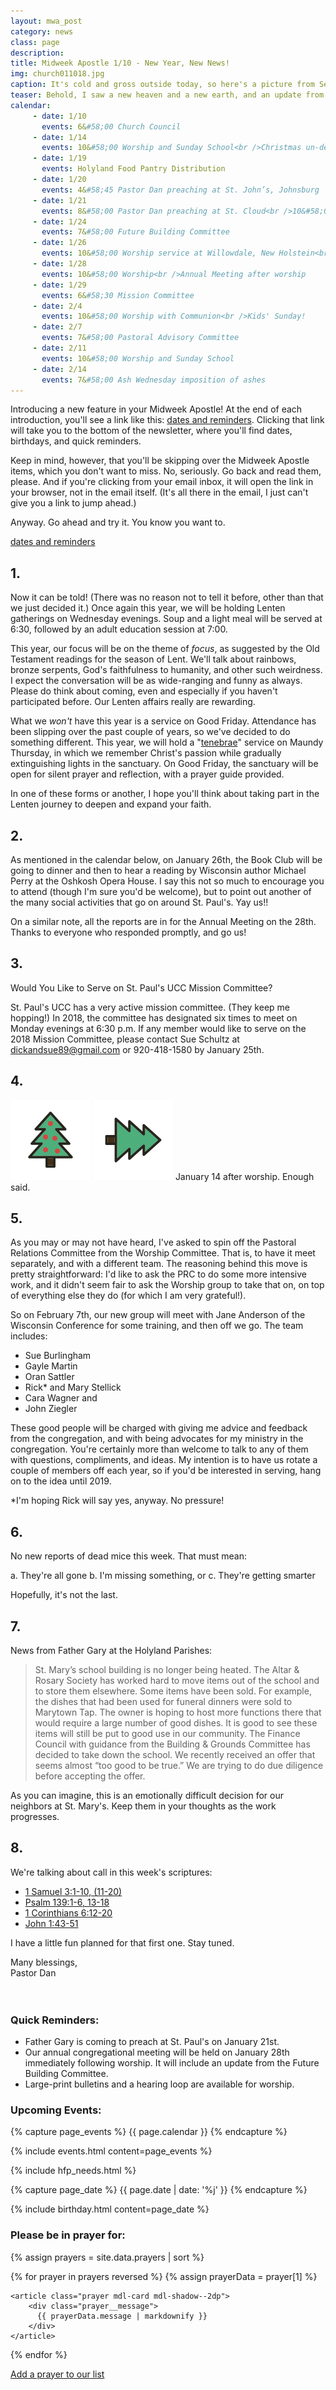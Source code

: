 ```yaml
---
layout: mwa_post
category: news
class: page
description:
title: Midweek Apostle 1/10 - New Year, New News!
img: church011018.jpg
caption: It's cold and gross outside today, so here's a picture from September, when it was sunny and hot.
teaser: Behold, I saw a new heaven and a new earth, and an update from my church as well.
calendar: 
     - date: 1/10
       events: 6&#58;00 Church Council
     - date: 1/14
       events: 10&#58;00 Worship and Sunday School<br />Christmas un-decorating after worship
     - date: 1/19
       events: Holyland Food Pantry Distribution
     - date: 1/20
       events: 4&#58;45 Pastor Dan preaching at St. John’s, Johnsburg
     - date: 1/21
       events: 8&#58;00 Pastor Dan preaching at St. Cloud<br />10&#58;00 Worship with Communion (Table)<br />Noisy Sunday!<br />Father Gary preaching<br />Potluck after worship
     - date: 1/24
       events: 7&#58;00 Future Building Committee
     - date: 1/26
       events: 10&#58;00 Worship service at Willowdale, New Holstein<br />Book Club goes to see Michael Perry in Oshkosh
     - date: 1/28
       events: 10&#58;00 Worship<br />Annual Meeting after worship
     - date: 1/29
       events: 6&#58;30 Mission Committee
     - date: 2/4
       events: 10&#58;00 Worship with Communion<br />Kids' Sunday!
     - date: 2/7
       events: 7&#58;00 Pastoral Advisory Committee
     - date: 2/11
       events: 10&#58;00 Worship and Sunday School
     - date: 2/14
       events: 7&#58;00 Ash Wednesday imposition of ashes
---
```

Introducing a new feature in your Midweek Apostle! At the end of each introduction, you'll see a link like this: <a href="{{ page.url }}#after" class="reminders">dates and reminders</a>. Clicking that link will take you to the bottom of the newsletter, where you'll find dates, birthdays, and quick reminders.

Keep in mind, however, that you'll be skipping over the Midweek Apostle items, which you don't want to miss. No, seriously. Go back and read them, please. And if you're clicking from your email inbox, it will open the link in your browser, not in the email itself. (It's all there in the email, I just can't give you a link to jump ahead.)

Anyway. Go ahead and try it. You know you want to.

<a href="{{ page.url }}#after" class="reminders">dates and reminders</a>

<!--more-->

## 1.

Now it can be told! (There was no reason not to tell it before, other than that we just decided it.) Once again this year, we will be holding Lenten gatherings on Wednesday evenings. Soup and a light meal will be served at 6:30, followed by an adult education session at 7:00.

This year, our focus will be on the theme of <em>focus</em>, as suggested by the Old Testament readings for the season of Lent. We'll talk about rainbows, bronze serpents, God's faithfulness to humanity, and other such weirdness. I expect the conversation will be as wide-ranging and funny as always. Please do think about coming, even and especially if you haven't participated before. Our Lenten affairs really are rewarding.

What we <em>won't</em> have this year is a service on Good Friday. Attendance has been slipping over the past couple of years, so we've decided to do something different. This year, we will hold a "<a href="https://en.wikipedia.org/wiki/Tenebrae">tenebrae</a>" service on Maundy Thursday, in which we remember Christ's passion while gradually extinguishing lights in the sanctuary. On Good Friday, the sanctuary will be open for silent prayer and reflection, with a prayer guide provided.

In one of these forms or another, I hope you'll think about taking part in the Lenten journey to deepen and expand your faith.

## 2.

As mentioned in the calendar below, on January 26th, the Book Club will be going to dinner and then to hear a reading by Wisconsin author Michael Perry at the Oshkosh Opera House. I say this not so much to encourage you to attend (though I'm sure you'd be welcome), but to point out another of the many social activities that go on around St. Paul's. Yay us!!

On a similar note, all the reports are in for the Annual Meeting on the 28th. Thanks to everyone who responded promptly, and go us!


## 3.

Would You Like to Serve on St. Paul's UCC Mission Committee?

St. Paul's UCC has a very active mission committee. (They keep me hopping!) In 2018, the committee has designated six times to meet on Monday evenings at 6:30 p.m. If any member would like to serve on the 2018 Mission Committee, please contact Sue Schultz at dickandsue89@gmail.com or 920-418-1580 by January 25th.

## 4.

<img src="/img/news/christmastree011018.png" alt="Christmas tree upright"> <img src="/img/news/christmastree011018a.png" alt="Christmas tree tipped"> January 14 after worship. Enough said.

## 5.

As you may or may not have heard, I've asked to spin off the Pastoral Relations Committee from the Worship Committee. That is, to have it meet separately, and with a different team. The reasoning behind this move is pretty straightforward: I'd like to ask the PRC to do some more intensive work, and it didn't seem fair to ask the Worship group to take that on, on top of everything else they do (for which I am very grateful!).

So on February 7th, our new group will meet with Jane Anderson of the Wisconsin Conference for some training, and then off we go. The team includes:

- Sue Burlingham
- Gayle Martin
- Oran Sattler
- Rick&ast; and Mary Stellick
- Cara Wagner and
- John Ziegler

These good people will be charged with giving me advice and feedback from the congregation, and with being advocates for my ministry in the congregation. You're certainly more than welcome to talk to any of them with questions, compliments, and ideas. My intention is to have us rotate a couple of members off each year, so if you'd be interested in serving, hang on to the idea until 2019.

&ast;I'm hoping Rick will say yes, anyway. No pressure!

## 6.

No new reports of dead mice this week. That must mean:

a. They're all gone
b. I'm missing something, or
c. They're getting smarter

Hopefully, it's not the last.


## 7.

News from Father Gary at the Holyland Parishes:
<blockquote>
  St. Mary’s school building is no longer being heated. The Altar & Rosary Society has worked hard to move items out of the school and to store them elsewhere. Some items have been sold. For example, the dishes that had been used for funeral dinners were sold to Marytown Tap. The owner is hoping to host more functions there that would require a large number of good dishes. It is good to see these items will still be put to good use in our community. The Finance Council with guidance from the Building & Grounds Committee has decided to take down the school. We recently received an offer that seems almost “too good to be true.” We are trying to do due diligence before accepting the offer.
</blockquote>

As you can imagine, this is an emotionally difficult decision for our neighbors at St. Mary's. Keep them in your thoughts as the work progresses.

## 8.

We're talking about call in this week's scriptures:

<ul>
  <li><a href="http://bible.oremus.org/?ql=382610745">1 Samuel 3:1-10, (11-20)</a></li>
  <li><a href="http://bible.oremus.org/?ql=382610745">Psalm 139:1-6, 13-18</a></li>
  <li><a href="http://bible.oremus.org/?ql=382610745">1 Corinthians 6:12-20</a></li>
  <li><a href="http://bible.oremus.org/?ql=382610745">John 1:43-51</a></li>
</ul>

I have a little fun planned for that first one. Stay tuned.

<div class="blessings">Many blessings,<br />
Pastor Dan</div>
<br />
<br />
<div class="after-box" id="after">

<h3>Quick Reminders:</h3>
<ul>
  <li>Father Gary is coming to preach at St. Paul's on January 21st.</li>
  <li>Our annual congregational meeting will be held on January 28th immediately following worship. It will include an update from the Future Building Committee.</li>
  <li>Large-print bulletins and a hearing loop are available for worship.</li>
</ul>

<h3>Upcoming Events:</h3>
{% capture page_events %}
{{ page.calendar }}
{% endcapture %}

{% include events.html content=page_events %}

{% include hfp_needs.html %}

{% capture page_date %}
{{ page.date | date: '%j' }}
{% endcapture %}

{% include birthday.html content=page_date %}

<div class="js-comments">
  <h3>Please be in prayer for:</h3>
  {% assign prayers = site.data.prayers | sort %}
  
  {% for prayer in prayers reversed %}
    {% assign prayerData = prayer[1] %}

    <article class="prayer mdl-card mdl-shadow--2dp">
        <div class="prayer__message">
          {{ prayerData.message | markdownify }}
        </div>
    </article>
  {% endfor %}
  <p>
    <a href="/prayer/">Add a prayer to our list</a>
  </p>
</div>

